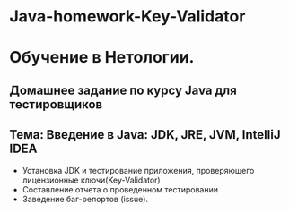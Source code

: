 # Java-homework-Key-Validator

# Обучение в Нетологии.

## Домашнее задание по курсу Java для тестировщиков

## Тема: Введение в Java: JDK, JRE, JVM, IntelliJ IDEA

- Установка JDK и тестирование приложения, проверяющего лицензионные ключи(Key-Validator)
- Составление отчета о проведенном тестировании
- Заведение баг-репортов (issue).
